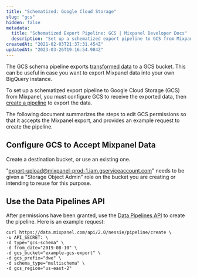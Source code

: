 ```yaml
---
title: "Schematized: Google Cloud Storage"
slug: "gcs"
hidden: false
metadata: 
  title: "Schematized Export Pipeline: GCS | Mixpanel Developer Docs"
  description: "Set up a schematized export pipeline to GCS from Mixpanel. Learn to configure GCS to receive exported data and create a pipeline to export the data."
createdAt: "2021-02-03T21:37:31.454Z"
updatedAt: "2023-03-26T19:16:54.984Z"
---
```

The GCS schema pipeline exports [transformed data](doc:schematized-export-pipeline#transformation-rules) to a GCS bucket. This can be useful in case you want to export Mixpanel data into your own BigQuery instance.

To set up a schematized export pipeline to Google Cloud Storage (GCS) from Mixpanel, you must configure GCS to receive the exported data, then [create a pipeline](ref:create-warehouse-pipeline) to export the data.

The following document summarizes the steps to edit GCS permissions so that it accepts the Mixpanel export, and provides an example request to create the pipeline. 

## Configure GCS to Accept Mixpanel Data

Create a destination bucket, or use an existing one.

"export-upload@mixpanel-prod-1.iam.gserviceaccount.com" needs to be given a "Storage Object Admin" role on the bucket you are creating or intending to reuse for this purpose.

## Use the Data Pipelines API

After permissions have been granted, use the [Data Pipelines API](ref:create-warehouse-pipeline) to create the pipeline. Here is an example request:

```curl cURL Example with Values
curl https://data.mixpanel.com/api/2.0/nessie/pipeline/create \
-u API_SECRET: \
-d type="gcs-schema" \
-d from_date="2019-08-10" \
-d gcs_bucket="example-gcs-export" \
-d gcs_prefix="dwe" \
-d schema_type="multischema" \
-d gcs_region="us-east-2"
```
